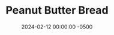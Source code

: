 ---
layout: post
title:  "Peanut Butter Bread"
date:   2024-02-12 00:00:00 -0500
categories:
- Recipes
- Breakfast
permalink: /recipes/pb-bread
image: /assets/Food/Breakfast/PB Bread/pb-bread-cover.jpg
ing: pbbread-ing
facts: pbbread-facts
Prep: 10
Rest: 
Cook: 60
Source1: https://www.youtube.com/watch?v=z4i5w_ngyL8
Source2: 
Description: This Peanut Butter Bread is inspired by the 1932 Great Depression Peanut Butter Bread. It's full of peanut butter flavor, without being too sweet. It's perfect for breakfast, and goes well with some yogurt, peanut butter, or jam on top of it. I cut down the sugar and replaced it with honey, as well as swapped to whole wheat flour. I'm sure you'll enjoy this healthier quick bread.
Instructions: 
- In a large bowl, combine together the flour, salt, and baking powder with a whisk<br><br>

- Add in the peanut butter and honey, and combine with your fingers. It should have the consistency of wet sand<br><br>

- Finally, using a spatula, mix in the milk
- <br><br><center><img src="/assets/Food/Breakfast/PB Bread/pb-bread-3.jpg" alt="" class="instruction-image"></center><br>

- Add to a greased loaf pan, and score down the center with a butter knife or your spatula<br><br>

- Bake at 325F for about an hour. A toothpick should come out clean. Allow to cool before turning onto a cooling rack.  Only slice when fully cooled<br><br>
---